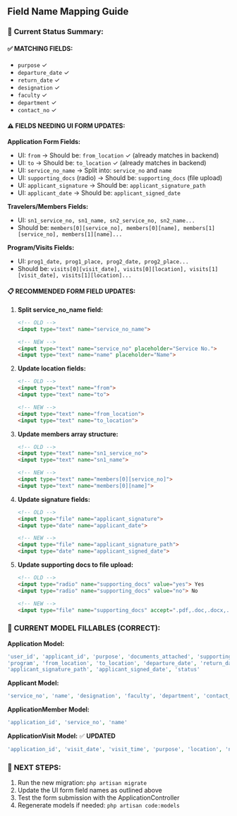 ## Field Name Mapping Guide

### 🎯 **Current Status Summary:**

#### ✅ **MATCHING FIELDS:**
- `purpose` ✓
- `departure_date` ✓  
- `return_date` ✓
- `designation` ✓
- `faculty` ✓
- `department` ✓
- `contact_no` ✓

#### ⚠️ **FIELDS NEEDING UI FORM UPDATES:**

**Application Form Fields:**
- UI: `from` → Should be: `from_location` ✓ (already matches in backend)
- UI: `to` → Should be: `to_location` ✓ (already matches in backend)
- UI: `service_no_name` → Split into: `service_no` and `name`
- UI: `supporting_docs` (radio) → Should be: `supporting_docs` (file upload)
- UI: `applicant_signature` → Should be: `applicant_signature_path`
- UI: `applicant_date` → Should be: `applicant_signed_date`

**Travelers/Members Fields:**
- UI: `sn1_service_no, sn1_name, sn2_service_no, sn2_name...` 
- Should be: `members[0][service_no], members[0][name], members[1][service_no], members[1][name]...`

**Program/Visits Fields:**
- UI: `prog1_date, prog1_place, prog2_date, prog2_place...`
- Should be: `visits[0][visit_date], visits[0][location], visits[1][visit_date], visits[1][location]...`

#### 📋 **RECOMMENDED FORM FIELD UPDATES:**

1. **Split service_no_name field:**
   ```html
   <!-- OLD -->
   <input type="text" name="service_no_name">
   
   <!-- NEW -->
   <input type="text" name="service_no" placeholder="Service No.">
   <input type="text" name="name" placeholder="Name">
   ```

2. **Update location fields:**
   ```html
   <!-- OLD -->
   <input type="text" name="from">
   <input type="text" name="to">
   
   <!-- NEW -->
   <input type="text" name="from_location">
   <input type="text" name="to_location">
   ```

3. **Update members array structure:**
   ```html
   <!-- OLD -->
   <input type="text" name="sn1_service_no">
   <input type="text" name="sn1_name">
   
   <!-- NEW -->
   <input type="text" name="members[0][service_no]">
   <input type="text" name="members[0][name]">
   ```

4. **Update signature fields:**
   ```html
   <!-- OLD -->
   <input type="file" name="applicant_signature">
   <input type="date" name="applicant_date">
   
   <!-- NEW -->
   <input type="file" name="applicant_signature_path">
   <input type="date" name="applicant_signed_date">
   ```

5. **Update supporting docs to file upload:**
   ```html
   <!-- OLD -->
   <input type="radio" name="supporting_docs" value="yes"> Yes
   <input type="radio" name="supporting_docs" value="no"> No
   
   <!-- NEW -->
   <input type="file" name="supporting_docs" accept=".pdf,.doc,.docx,.jpg,.jpeg,.png">
   ```

### 🎯 **CURRENT MODEL FILLABLES (CORRECT):**

**Application Model:**
```php
'user_id', 'applicant_id', 'purpose', 'documents_attached', 'supporting_docs', 
'program', 'from_location', 'to_location', 'departure_date', 'return_date', 
'applicant_signature_path', 'applicant_signed_date', 'status'
```

**Applicant Model:**
```php
'service_no', 'name', 'designation', 'faculty', 'department', 'contact_no'
```

**ApplicationMember Model:**
```php
'application_id', 'service_no', 'name'
```

**ApplicationVisit Model:** ✅ **UPDATED**
```php
'application_id', 'visit_date', 'visit_time', 'purpose', 'location', 'notes', 'status'
```

### 🚀 **NEXT STEPS:**
1. Run the new migration: `php artisan migrate`
2. Update the UI form field names as outlined above
3. Test the form submission with the ApplicationController
4. Regenerate models if needed: `php artisan code:models`
